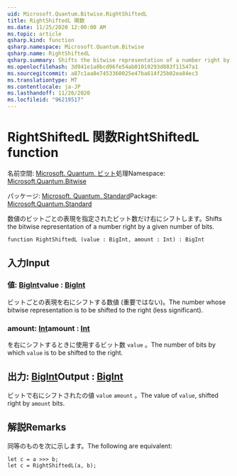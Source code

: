 ```yaml
---
uid: Microsoft.Quantum.Bitwise.RightShiftedL
title: RightShiftedL 関数
ms.date: 11/25/2020 12:00:00 AM
ms.topic: article
qsharp.kind: function
qsharp.namespace: Microsoft.Quantum.Bitwise
qsharp.name: RightShiftedL
qsharp.summary: Shifts the bitwise representation of a number right by a given number of bits.
ms.openlocfilehash: 3d941e1a0bcd96fe54ab01019293d883f11547a1
ms.sourcegitcommit: a87c1aa8e7453360025e47ba614f25b02ea84ec3
ms.translationtype: MT
ms.contentlocale: ja-JP
ms.lasthandoff: 11/26/2020
ms.locfileid: "96219517"
---
```

# <a name="rightshiftedl-function"></a><span data-ttu-id="b6796-102">RightShiftedL 関数</span><span class="sxs-lookup"><span data-stu-id="b6796-102">RightShiftedL function</span></span>

<span data-ttu-id="b6796-103">名前空間: [Microsoft. Quantum. ビット](xref:Microsoft.Quantum.Bitwise)処理</span><span class="sxs-lookup"><span data-stu-id="b6796-103">Namespace: [Microsoft.Quantum.Bitwise](xref:Microsoft.Quantum.Bitwise)</span></span>

<span data-ttu-id="b6796-104">パッケージ: [Microsoft. Quantum. Standard](https://nuget.org/packages/Microsoft.Quantum.Standard)</span><span class="sxs-lookup"><span data-stu-id="b6796-104">Package: [Microsoft.Quantum.Standard](https://nuget.org/packages/Microsoft.Quantum.Standard)</span></span>


<span data-ttu-id="b6796-105">数値のビットごとの表現を指定されたビット数だけ右にシフトします。</span><span class="sxs-lookup"><span data-stu-id="b6796-105">Shifts the bitwise representation of a number right by a given number of bits.</span></span>

```qsharp
function RightShiftedL (value : BigInt, amount : Int) : BigInt
```


## <a name="input"></a><span data-ttu-id="b6796-106">入力</span><span class="sxs-lookup"><span data-stu-id="b6796-106">Input</span></span>

### <a name="value--bigint"></a><span data-ttu-id="b6796-107">値: [BigInt](xref:microsoft.quantum.lang-ref.bigint)</span><span class="sxs-lookup"><span data-stu-id="b6796-107">value : [BigInt](xref:microsoft.quantum.lang-ref.bigint)</span></span>

<span data-ttu-id="b6796-108">ビットごとの表現を右にシフトする数値 (重要ではない)。</span><span class="sxs-lookup"><span data-stu-id="b6796-108">The number whose bitwise representation is to be shifted to the right (less significant).</span></span>


### <a name="amount--int"></a><span data-ttu-id="b6796-109">amount: [Int](xref:microsoft.quantum.lang-ref.int)</span><span class="sxs-lookup"><span data-stu-id="b6796-109">amount : [Int](xref:microsoft.quantum.lang-ref.int)</span></span>

<span data-ttu-id="b6796-110">を右にシフトするときに使用するビット数 `value` 。</span><span class="sxs-lookup"><span data-stu-id="b6796-110">The number of bits by which `value` is to be shifted to the right.</span></span>



## <a name="output--bigint"></a><span data-ttu-id="b6796-111">出力: [BigInt](xref:microsoft.quantum.lang-ref.bigint)</span><span class="sxs-lookup"><span data-stu-id="b6796-111">Output : [BigInt](xref:microsoft.quantum.lang-ref.bigint)</span></span>

<span data-ttu-id="b6796-112">ビットで右にシフトされたの値 `value` `amount` 。</span><span class="sxs-lookup"><span data-stu-id="b6796-112">The value of `value`, shifted right by `amount` bits.</span></span>

## <a name="remarks"></a><span data-ttu-id="b6796-113">解説</span><span class="sxs-lookup"><span data-stu-id="b6796-113">Remarks</span></span>

<span data-ttu-id="b6796-114">同等のものを次に示します。</span><span class="sxs-lookup"><span data-stu-id="b6796-114">The following are equivalent:</span></span>

```Q#
let c = a >>> b;
let c = RightShiftedL(a, b);
```